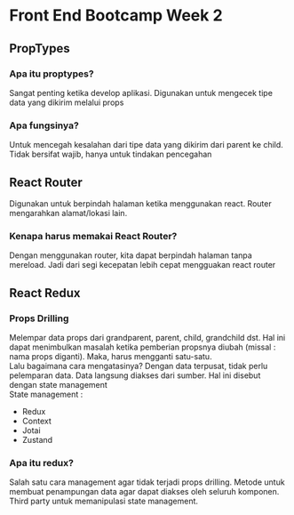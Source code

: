 # Front End Bootcamp Week 2

## PropTypes 
### Apa itu proptypes?
Sangat penting ketika develop aplikasi. Digunakan untuk mengecek tipe data yang dikirim melalui props

### Apa fungsinya?
Untuk mencegah kesalahan dari tipe data yang dikirim dari parent ke child. Tidak bersifat wajib, hanya untuk tindakan pencegahan 

## React Router
Digunakan untuk berpindah halaman ketika menggunakan react. Router mengarahkan alamat/lokasi lain.

### Kenapa harus memakai React Router?
Dengan menggunakan router, kita dapat berpindah halaman tanpa mereload. Jadi dari segi kecepatan lebih cepat mengguakan react router 

## React Redux 
### Props Drilling 
Melempar data props dari grandparent, parent, child, grandchild dst. Hal ini dapat menimbulkan masalah ketika pemberian propsnya diubah (missal : nama props diganti). Maka, harus mengganti satu-satu. </br>
Lalu bagaimana cara mengatasinya? Dengan data terpusat, tidak perlu pelemparan data. Data langsung diakses dari sumber. Hal ini disebut dengan state management </br>
State management : 
-	Redux 
-	Context 
-	Jotai 
-	Zustand 

### Apa itu redux? 
Salah satu cara management agar tidak terjadi props drilling. Metode untuk membuat penampungan data agar dapat diakses oleh seluruh komponen. Third party untuk memanipulasi state management. 
